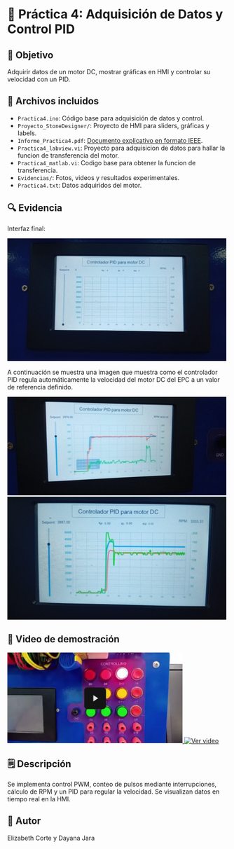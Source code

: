 # 📕 Práctica 4: Adquisición de Datos y Control PID

## 🎯 Objetivo
Adquirir datos de un motor DC, mostrar gráficas en HMI y controlar su velocidad con un PID.

## 📂 Archivos incluidos
- `Practica4.ino`: Código base para adquisición de datos y control.
- `Proyecto_StoneDesigner/`: Proyecto de HMI para sliders, gráficas y labels.
- `Informe_Practica4.pdf`: [Documento explicativo en formato IEEE](/Informe_practicas).
- `Practica4_labview.vi`: Proyecto para adquisicion de datos para hallar la funcion de transferencia del motor.
- `Practica4_matlab.vi`: Codigo base para obtener la funcion de transferencia.
- `Evidencias/`: Fotos, videos y resultados experimentales.
- `Practica4.txt`: Datos adquiridos del motor.

## 🔍 Evidencia

Interfaz final:

<img src="Evidencias/interfaz.jpeg" alt="Interfaz" width="500" />

A continuación se muestra una imagen que muestra como el controlador PID regula automáticamente la velocidad
del motor DC del EPC a un valor de referencia definido.


<img src="Evidencias/practica4_01.jpeg" alt="Resultados 1" width="500" />

<img src="Evidencias/practica4_02.jpeg" alt="Resultados 2" width="500" />


## 🎥 Video de demostración

<a href="https://drive.google.com/file/d/1Z9c8-Cyg3Enw6BcZSSwLrkEjmazu3bCz/view?usp=sharing">
  <img src="../Practica1/Evidencias/miniatura.png" alt="Ver video" width="400" />
</a>

<a href="https://drive.google.com/file/d/1bA8jwb2Lauek65oQo7Ab-Pu2mnWW8pT1/view?usp=sharing">
  <img src="Evidencias/miniatura.jpeg" alt="Ver video" width="400" />
</a>

## 🗒️ Descripción
Se implementa control PWM, conteo de pulsos mediante interrupciones, cálculo de RPM y un PID para regular la velocidad. Se visualizan datos en tiempo real en la HMI.

## 👤 Autor
Elizabeth Corte y Dayana Jara

